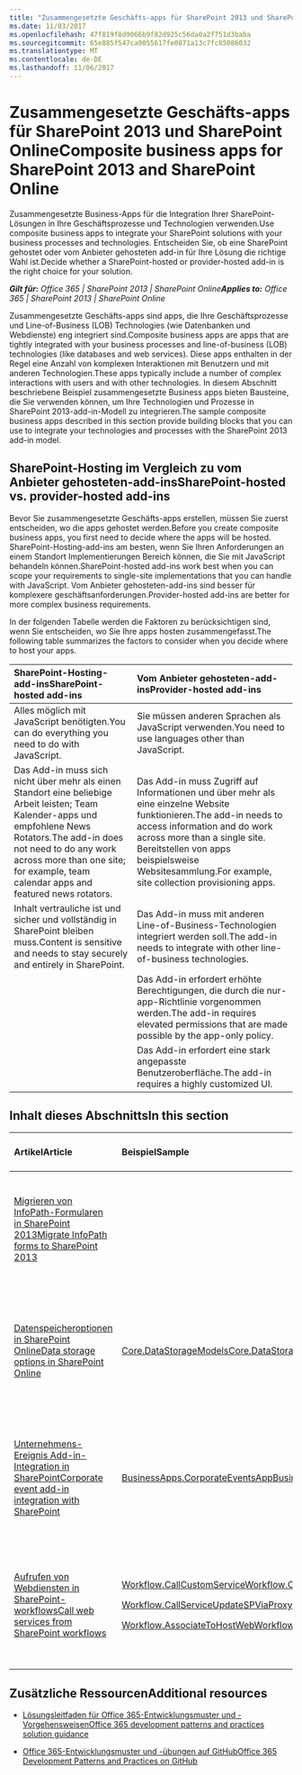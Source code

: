 ```yaml
---
title: "Zusammengesetzte Geschäfts-apps für SharePoint 2013 und SharePoint Online"
ms.date: 11/03/2017
ms.openlocfilehash: 47f819f8d9066b9f82d925c56da0a2f751d3baba
ms.sourcegitcommit: 65e885f547ca9055617fe0871a13c7fc85086032
ms.translationtype: MT
ms.contentlocale: de-DE
ms.lasthandoff: 11/06/2017
---
```

# <a name="composite-business-apps-for-sharepoint-2013-and-sharepoint-online"></a><span data-ttu-id="a6231-102">Zusammengesetzte Geschäfts-apps für SharePoint 2013 und SharePoint Online</span><span class="sxs-lookup"><span data-stu-id="a6231-102">Composite business apps for SharePoint 2013 and SharePoint Online</span></span>

<span data-ttu-id="a6231-103">Zusammengesetzte Business-Apps für die Integration Ihrer SharePoint-Lösungen in Ihre Geschäftsprozesse und Technologien verwenden.</span><span class="sxs-lookup"><span data-stu-id="a6231-103">Use composite business apps to integrate your SharePoint solutions with your business processes and technologies.</span></span> <span data-ttu-id="a6231-104">Entscheiden Sie, ob eine SharePoint gehostet oder vom Anbieter gehosteten add-in für Ihre Lösung die richtige Wahl ist.</span><span class="sxs-lookup"><span data-stu-id="a6231-104">Decide whether a SharePoint-hosted or provider-hosted add-in is the right choice for your solution.</span></span>

<span data-ttu-id="a6231-105">_**Gilt für:** Office 365 | SharePoint 2013 | SharePoint Online_</span><span class="sxs-lookup"><span data-stu-id="a6231-105">_**Applies to:** Office 365 | SharePoint 2013 | SharePoint Online_</span></span>

<span data-ttu-id="a6231-106">Zusammengesetzte Geschäfts-apps sind apps, die Ihre Geschäftsprozesse und Line-of-Business (LOB) Technologies (wie Datenbanken und Webdienste) eng integriert sind.</span><span class="sxs-lookup"><span data-stu-id="a6231-106">Composite business apps are apps that are tightly integrated with your business processes and line-of-business (LOB) technologies (like databases and web services).</span></span> <span data-ttu-id="a6231-107">Diese apps enthalten in der Regel eine Anzahl von komplexen Interaktionen mit Benutzern und mit anderen Technologien.</span><span class="sxs-lookup"><span data-stu-id="a6231-107">These apps typically include a number of complex interactions with users and with other technologies.</span></span>
<span data-ttu-id="a6231-108">In diesem Abschnitt beschriebene Beispiel zusammengesetzte Business apps bieten Bausteine, die Sie verwenden können, um Ihre Technologien und Prozesse in SharePoint 2013-add-in-Modell zu integrieren.</span><span class="sxs-lookup"><span data-stu-id="a6231-108">The sample composite business apps described in this section provide building blocks that you can use to integrate your technologies and processes with the SharePoint 2013 add-in model.</span></span>

## <a name="sharepoint-hosted-vs-provider-hosted-add-ins"></a><span data-ttu-id="a6231-109">SharePoint-Hosting im Vergleich zu vom Anbieter gehosteten-add-ins</span><span class="sxs-lookup"><span data-stu-id="a6231-109">SharePoint-hosted vs. provider-hosted add-ins</span></span>
<span data-ttu-id="a6231-110"><a name="sectionSection0"> </a></span><span class="sxs-lookup"><span data-stu-id="a6231-110"></span></span>

<span data-ttu-id="a6231-111">Bevor Sie zusammengesetzte Geschäfts-apps erstellen, müssen Sie zuerst entscheiden, wo die apps gehostet werden.</span><span class="sxs-lookup"><span data-stu-id="a6231-111">Before you create composite business apps, you first need to decide where the apps will be hosted.</span></span> <span data-ttu-id="a6231-112">SharePoint-Hosting-add-ins am besten, wenn Sie Ihren Anforderungen an einem Standort Implementierungen Bereich können, die Sie mit JavaScript behandeln können.</span><span class="sxs-lookup"><span data-stu-id="a6231-112">SharePoint-hosted add-ins work best when you can scope your requirements to single-site implementations that you can handle with JavaScript.</span></span> <span data-ttu-id="a6231-113">Vom Anbieter gehosteten-add-ins sind besser für komplexere geschäftsanforderungen.</span><span class="sxs-lookup"><span data-stu-id="a6231-113">Provider-hosted add-ins are better for more complex business requirements.</span></span>

<span data-ttu-id="a6231-114">In der folgenden Tabelle werden die Faktoren zu berücksichtigen sind, wenn Sie entscheiden, wo Sie Ihre apps hosten zusammengefasst.</span><span class="sxs-lookup"><span data-stu-id="a6231-114">The following table summarizes the factors to consider when you decide where to host your apps.</span></span>

|<span data-ttu-id="a6231-115">**SharePoint-Hosting-add-ins**</span><span class="sxs-lookup"><span data-stu-id="a6231-115">**SharePoint-hosted add-ins**</span></span>|<span data-ttu-id="a6231-116">**Vom Anbieter gehosteten-add-ins**</span><span class="sxs-lookup"><span data-stu-id="a6231-116">**Provider-hosted add-ins**</span></span>|
|:-----|:-----|
|<span data-ttu-id="a6231-117">Alles möglich mit JavaScript benötigten.</span><span class="sxs-lookup"><span data-stu-id="a6231-117">You can do everything you need to do with JavaScript.</span></span>|<span data-ttu-id="a6231-118">Sie müssen anderen Sprachen als JavaScript verwenden.</span><span class="sxs-lookup"><span data-stu-id="a6231-118">You need to use languages other than JavaScript.</span></span>|
|<span data-ttu-id="a6231-119">Das Add-in muss sich nicht über mehr als einen Standort eine beliebige Arbeit leisten; Team Kalender-apps und empfohlene News Rotators.</span><span class="sxs-lookup"><span data-stu-id="a6231-119">The add-in does not need to do any work across more than one site; for example, team calendar apps and featured news rotators.</span></span>|<span data-ttu-id="a6231-120">Das Add-in muss Zugriff auf Informationen und über mehr als eine einzelne Website funktionieren.</span><span class="sxs-lookup"><span data-stu-id="a6231-120">The add-in needs to access information and do work across more than a single site.</span></span> <span data-ttu-id="a6231-121">Bereitstellen von apps beispielsweise Websitesammlung.</span><span class="sxs-lookup"><span data-stu-id="a6231-121">For example, site collection provisioning apps.</span></span>|
|<span data-ttu-id="a6231-122">Inhalt vertrauliche ist und sicher und vollständig in SharePoint bleiben muss.</span><span class="sxs-lookup"><span data-stu-id="a6231-122">Content is sensitive and needs to stay securely and entirely in SharePoint.</span></span>|<span data-ttu-id="a6231-123">Das Add-in muss mit anderen Line-of-Business-Technologien integriert werden soll.</span><span class="sxs-lookup"><span data-stu-id="a6231-123">The add-in needs to integrate with other line-of-business technologies.</span></span>|
||<span data-ttu-id="a6231-124">Das Add-in erfordert erhöhte Berechtigungen, die durch die nur-app-Richtlinie vorgenommen werden.</span><span class="sxs-lookup"><span data-stu-id="a6231-124">The add-in requires elevated permissions that are made possible by the app-only policy.</span></span>|
||<span data-ttu-id="a6231-125">Das Add-in erfordert eine stark angepasste Benutzeroberfläche.</span><span class="sxs-lookup"><span data-stu-id="a6231-125">The add-in requires a highly customized UI.</span></span>|

## <a name="in-this-section"></a><span data-ttu-id="a6231-126">Inhalt dieses Abschnitts</span><span class="sxs-lookup"><span data-stu-id="a6231-126">In this section</span></span>
<span data-ttu-id="a6231-127"><a name="sectionSection1"> </a></span><span class="sxs-lookup"><span data-stu-id="a6231-127"></span></span>

|<span data-ttu-id="a6231-128">**Artikel**</span><span class="sxs-lookup"><span data-stu-id="a6231-128">**Article**</span></span>|<span data-ttu-id="a6231-129">**Beispiel**</span><span class="sxs-lookup"><span data-stu-id="a6231-129">**Sample**</span></span>|<span data-ttu-id="a6231-130">**Zeigt, wie Sie auf...**</span><span class="sxs-lookup"><span data-stu-id="a6231-130">**Shows you how to...**</span></span>|
|:-----|:-----|:-----|
|[<span data-ttu-id="a6231-131">Migrieren von InfoPath-Formularen in SharePoint 2013</span><span class="sxs-lookup"><span data-stu-id="a6231-131">Migrate InfoPath forms to SharePoint 2013</span></span>](Migrate-InfoPath-forms-to-SharePoint.md) ||<span data-ttu-id="a6231-132">Migrieren von InfoPath 2013-Formularen und anderen unterstützten Technologien.</span><span class="sxs-lookup"><span data-stu-id="a6231-132">Migrate your InfoPath 2013 forms to other supported technologies.</span></span>|
|[<span data-ttu-id="a6231-133">Datenspeicheroptionen in SharePoint Online</span><span class="sxs-lookup"><span data-stu-id="a6231-133">Data storage options in SharePoint Online</span></span>](Data-storage-options-in-SharePoint-Online.md) |[<span data-ttu-id="a6231-134">Core.DataStorageModels</span><span class="sxs-lookup"><span data-stu-id="a6231-134">Core.DataStorageModels</span></span>](https://github.com/SharePoint/PnP/tree/master/Samples/Core.DataStorageModels) |<span data-ttu-id="a6231-135">Wird mit verschiedenen Arten von Speichermodellen zum Speichern Ihrer SharePoint Online-Daten.</span><span class="sxs-lookup"><span data-stu-id="a6231-135">Use different types of storage models to store your SharePoint Online data.</span></span>|
|[<span data-ttu-id="a6231-136">Unternehmens-Ereignis Add-in-Integration in SharePoint</span><span class="sxs-lookup"><span data-stu-id="a6231-136">Corporate event add-in integration with SharePoint</span></span>](Corporate-app-event-registration-with-SharePoint.md)|[<span data-ttu-id="a6231-137">BusinessApps.CorporateEventsApp</span><span class="sxs-lookup"><span data-stu-id="a6231-137">BusinessApps.CorporateEventsApp</span></span>](https://github.com/SharePoint/PnP/tree/master/Solutions/BusinessApps.CorporateEventsApp)|<span data-ttu-id="a6231-138">Verwenden Sie eine vom Anbieter gehosteten-add-in, um komplexe geschäftliche Aufgaben implementieren.</span><span class="sxs-lookup"><span data-stu-id="a6231-138">Use a provider-hosted add-in to implement complex business tasks.</span></span>|
|[<span data-ttu-id="a6231-139">Aufrufen von Webdiensten in SharePoint-workflows</span><span class="sxs-lookup"><span data-stu-id="a6231-139">Call web services from SharePoint workflows</span></span>](Call-web-services-from-SharePoint-workflows.md)|<p>[<span data-ttu-id="a6231-140">Workflow.CallCustomService</span><span class="sxs-lookup"><span data-stu-id="a6231-140">Workflow.CallCustomService</span></span>](https://github.com/SharePoint/PnP/tree/master/Samples/Workflow.CallCustomService)</p><p>[<span data-ttu-id="a6231-141">Workflow.CallServiceUpdateSPViaProxy</span><span class="sxs-lookup"><span data-stu-id="a6231-141">Workflow.CallServiceUpdateSPViaProxy</span></span>](https://github.com/SharePoint/PnP/tree/master/Samples/Workflow.CallServiceUpdateSPViaProxy)</p><p>[<span data-ttu-id="a6231-142">Workflow.AssociateToHostWeb</span><span class="sxs-lookup"><span data-stu-id="a6231-142">Workflow.AssociateToHostWeb</span></span>](https://github.com/SharePoint/PnP/tree/master/Samples/Workflow.AssociateToHostWeb)</p>|<span data-ttu-id="a6231-143">Verwenden Sie vom Anbieter gehostete apps remote-Webdienste aufrufen, die Geschäftsdaten enthalten.</span><span class="sxs-lookup"><span data-stu-id="a6231-143">Use provider-hosted apps to call remote web services that contain business data.</span></span>|

## <a name="additional-resources"></a><span data-ttu-id="a6231-144">Zusätzliche Ressourcen</span><span class="sxs-lookup"><span data-stu-id="a6231-144">Additional resources</span></span>
<span data-ttu-id="a6231-145"><a name="bk_addresources"> </a></span><span class="sxs-lookup"><span data-stu-id="a6231-145"></span></span>

-  [<span data-ttu-id="a6231-146">Lösungsleitfaden für Office 365-Entwicklungsmuster und -Vorgehensweisen</span><span class="sxs-lookup"><span data-stu-id="a6231-146">Office 365 development patterns and practices solution guidance</span></span>](Office-365-development-patterns-and-practices-solution-guidance.md)
    
-  [<span data-ttu-id="a6231-147">Office 365-Entwicklungsmuster und -übungen auf GitHub</span><span class="sxs-lookup"><span data-stu-id="a6231-147">Office 365 Development Patterns and Practices on GitHub</span></span>](https://github.com/SharePoint/PnP)
